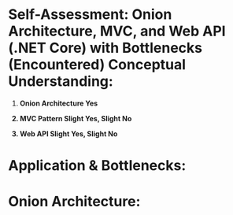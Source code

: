 # Self-Assessment: Onion Architecture, MVC, and Web API (.NET Core) with Bottlenecks (Encountered) Conceptual Understanding:

1. <b> Onion Architecture
   Yes
   
2. <b> MVC Pattern
   Slight Yes, Slight No
   
3. <b> Web API
   Slight Yes, Slight No

# Application & Bottlenecks: 
# Onion Architecture:
